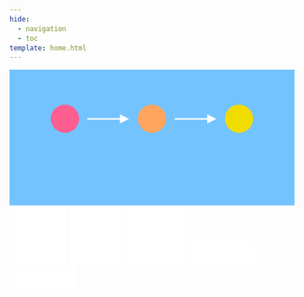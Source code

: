 ```yaml
---
hide:
  - navigation
  - toc
template: home.html
---
```


<div id="mainA">
  <div id="img_wrapper">
    <img src="../assets/bg.png" alt="bg" id="bg" class="imgBg">
    <a href="#pink" onclick=" document.getElementById('page_content').innerHTML = ' <object type=\'text/html\' data=\'pages/pink.html\' ></object>' " ><img src="../assets/pink.png" alt="pink" id="pink" class="imgBg"></a>
    <a href="#orange" onclick="document.getElementById('page_content').innerHTML = 'orange'"><img src="../assets/orange.png" alt="orange" id="orange" class="imgBg"></a>
    <a href="#yellow" onclick="document.getElementById('page_content').innerHTML = 'yellow'"><img src="../assets/yellow.png" alt="yellow" id="yellow" class="imgBg"></a>
    <a href="#arrow_l" onclick="document.getElementById('page_content').innerHTML = 'arrow_l'"><img src="../assets/arrow_l.png" alt="arrow_l" id="arrow_l" class="imgBg"></a>
    <a href="#arrow_r" onclick="document.getElementById('page_content').innerHTML = 'arrow_r'"><img src="../assets/arrow_r.png" alt="arrow_r" id="arrow_r" class="imgBg"></a>
  </div>

  <div id="page_content"></div>
</div>